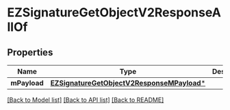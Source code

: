 # EZSignatureGetObjectV2ResponseAllOf

## Properties
Name | Type | Description | Notes
------------ | ------------- | ------------- | -------------
**mPayload** | [**EZSignatureGetObjectV2ResponseMPayload***](EZSignatureGetObjectV2ResponseMPayload.md) |  | 

[[Back to Model list]](../README.md#documentation-for-models) [[Back to API list]](../README.md#documentation-for-api-endpoints) [[Back to README]](../README.md)


